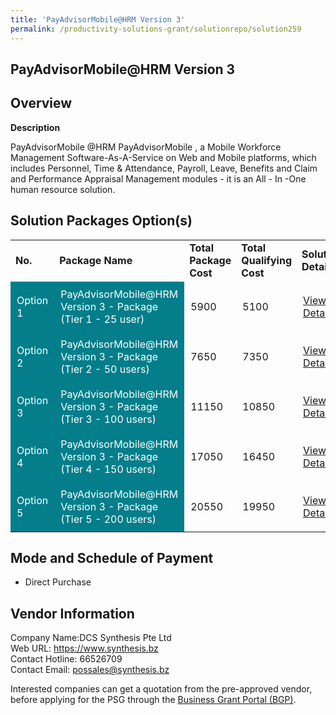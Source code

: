 ```yaml
---
title: 'PayAdvisorMobile@HRM Version 3'
permalink: /productivity-solutions-grant/solutionrepo/solution259
---
```


## PayAdvisorMobile@HRM Version 3

## Overview

**Description**

PayAdvisorMobile @HRM PayAdvisorMobile , a Mobile Workforce Management Software-As-A-Service on Web and Mobile platforms, which includes Personnel, Time & Attendance, Payroll, Leave, Benefits and Claim and Performance Appraisal Management modules - it is an All - In -One human resource solution.


## Solution Packages Option(s)

<table>
<tr>
<td><b>No.</b></td>
<td><b>Package Name</b></td>
<td><b>Total Package Cost</b></td>
<td><b>Total Qualifying Cost</b></td>
<td><b>Solution Details</b></td>
</tr>
<tr>
<td style='padding: 10px; background-color: #037E8A; color: #FFFFFF;'>Option 1</td>
<td style='padding: 10px; background-color: #037E8A; color: #FFFFFF;'>PayAdvisorMobile@HRM Version 3 - Package (Tier 1 - 25 user)</td>
<td style='padding: 10px;'>5900</td>
<td style='padding: 10px;'>5100</td>
<td style='padding: 10px;'><a href='https://www.gobusiness.gov.sg/images/psg/Capps_Solutions_PayAdvisorMobile_HRM 20200040_Annex_3_20200625143624_Part_1.pdf' target='_blank'>View Details</a></td>
</tr>
<tr>
<td style='padding: 10px; background-color: #037E8A; color: #FFFFFF;'>Option 2</td>
<td style='padding: 10px; background-color: #037E8A; color: #FFFFFF;'>PayAdvisorMobile@HRM Version 3 - Package (Tier 2 - 50 users)</td>
<td style='padding: 10px;'>7650</td>
<td style='padding: 10px;'>7350</td>
<td style='padding: 10px;'><a href='https://www.gobusiness.gov.sg/images/psg/Capps_Solutions_PayAdvisorMobile_HRM 20200040_Annex_3_20200625143624_Part_2.pdf' target='_blank'>View Details</a></td>
</tr>
<tr>
<td style='padding: 10px; background-color: #037E8A; color: #FFFFFF;'>Option 3</td>
<td style='padding: 10px; background-color: #037E8A; color: #FFFFFF;'>PayAdvisorMobile@HRM Version 3 - Package (Tier 3 - 100 users)</td>
<td style='padding: 10px;'>11150</td>
<td style='padding: 10px;'>10850</td>
<td style='padding: 10px;'><a href='https://www.gobusiness.gov.sg/images/psg/Capps_Solutions_PayAdvisorMobile_HRM 20200040_Annex_3_20200625143624_Part_3.pdf' target='_blank'>View Details</a></td>
</tr>
<tr>
<td style='padding: 10px; background-color: #037E8A; color: #FFFFFF;'>Option 4</td>
<td style='padding: 10px; background-color: #037E8A; color: #FFFFFF;'>PayAdvisorMobile@HRM Version 3 - Package (Tier 4 - 150 users)</td>
<td style='padding: 10px;'>17050</td>
<td style='padding: 10px;'>16450</td>
<td style='padding: 10px;'><a href='https://www.gobusiness.gov.sg/images/psg/Capps_Solutions_PayAdvisorMobile_HRM 20200040_Annex_3_20200625143624_Part_4.pdf' target='_blank'>View Details</a></td>
</tr>
<tr>
<td style='padding: 10px; background-color: #037E8A; color: #FFFFFF;'>Option 5</td>
<td style='padding: 10px; background-color: #037E8A; color: #FFFFFF;'>PayAdvisorMobile@HRM Version 3 - Package (Tier 5 - 200 users)</td>
<td style='padding: 10px;'>20550</td>
<td style='padding: 10px;'>19950</td>
<td style='padding: 10px;'><a href='https://www.gobusiness.gov.sg/images/psg/Capps_Solutions_PayAdvisorMobile_HRM 20200040_Annex_3_20200625143624_Part_5.pdf' target='_blank'>View Details</a></td>
</tr>
</table>

## Mode and Schedule of Payment

 - Direct Purchase

## Vendor Information

 Company Name:DCS Synthesis Pte Ltd <br>Web URL: https://www.synthesis.bz <br>Contact Hotline: 66526709 <br>Contact Email: possales@synthesis.bz <br>

Interested companies can get a quotation from the pre-approved vendor, before applying for the PSG through the <a href='https://www.businessgrants.gov.sg/' target='_blank' rel='noopener'>Business Grant Portal (BGP)</a>.

<script src="/jquery/resize-tables.js"></script>
